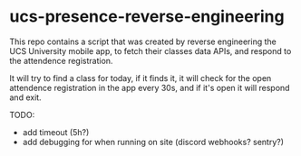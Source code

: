 # ucs-presence-reverse-engineering

This repo contains a script that was created by reverse engineering the UCS University mobile app, to fetch their classes data APIs, and respond to the attendence registration.

It will try to find a class for today, if it finds it, it will check for the open attendence registration in the app every 30s, and if it's open it will respond and exit.

TODO:

- add timeout (5h?)
- add debugging for when running on site (discord webhooks? sentry?)